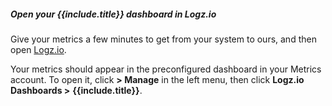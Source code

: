 ##### Open your {{include.title}} dashboard in Logz.io

Give your metrics a few minutes to get from your system to ours,
and then open [Logz.io](https://app.logz.io/#/dashboard/grafana/).

Your metrics should appear in the preconfigured dashboard in your Metrics account.
To open it, click **<i class="fas fa-th-large"></i> > Manage** in the left menu,
then click
**Logz.io Dashboards >**
**{{include.title}}**.